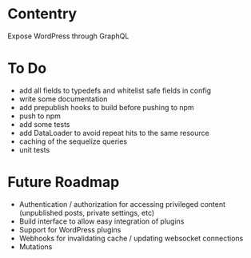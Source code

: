 # Contentry
Expose WordPress through GraphQL

# To Do
- add all fields to typedefs and whitelist safe fields in config
- write some documentation
- add prepublish hooks to build before pushing to npm
- push to npm
- add some tests
- add DataLoader to avoid repeat hits to the same resource
- caching of the sequelize queries
- unit tests

# Future Roadmap
- Authentication / authorization for accessing privileged content (unpublished posts, private settings, etc)
- Build interface to allow easy integration of plugins
- Support for WordPress plugins
- Webhooks for invalidating cache / updating websocket connections
- Mutations